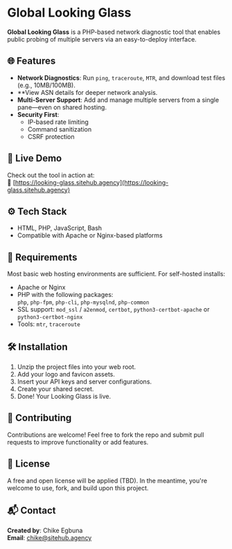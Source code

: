 # Global Looking Glass

**Global Looking Glass** is a PHP-based network diagnostic tool that enables public probing of multiple servers via an easy-to-deploy interface.

## 🌐 Features

- **Network Diagnostics**: Run `ping`, `traceroute`, `MTR`, and download test files (e.g., 10MB/100MB).
- **View ASN details for deeper network analysis.
- **Multi-Server Support**: Add and manage multiple servers from a single pane—even on shared hosting.
- **Security First**:
  - IP-based rate limiting
  - Command sanitization
  - CSRF protection

## 🚀 Live Demo

Check out the tool in action at:  
🔗 [https://looking-glass.sitehub.agency](https://looking-glass.sitehub.agency)

## ⚙️ Tech Stack

- HTML, PHP, JavaScript, Bash
- Compatible with Apache or Nginx-based platforms

## 🧱 Requirements

Most basic web hosting environments are sufficient. For self-hosted installs:

- Apache or Nginx
- PHP with the following packages:  
  `php`, `php-fpm`, `php-cli`, `php-mysqlnd`, `php-common`
- SSL support: `mod_ssl` / `a2enmod`, `certbot`, `python3-certbot-apache` or `python3-certbot-nginx`
- Tools: `mtr`, `traceroute`

## 🛠️ Installation

1. Unzip the project files into your web root.
2. Add your logo and favicon assets.
3. Insert your API keys and server configurations.
4. Create your shared secret.
5. Done! Your Looking Glass is live.

## 👥 Contributing

Contributions are welcome! Feel free to fork the repo and submit pull requests to improve functionality or add features.

## 📜 License

A free and open license will be applied (TBD). In the meantime, you're welcome to use, fork, and build upon this project.

## 📬 Contact

**Created by**: Chike Egbuna  
**Email**: chike@sitehub.agency